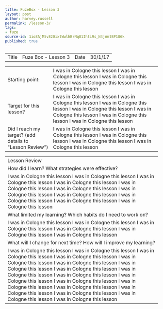 ```yaml
---
title: FuzeBox - Lesson 3
layout: post
author: harvey.russell
permalink: /lesson-3/
tags:
- fuze
source-id: 1io8AjM5v820ixtWwlhBrNq81Ihti9s_N4jAmtBP1U6k
published: true
---
```

<table>
  <tr>
    <td>Title</td>
    <td>Fuze Box - Lesson 3</td>
    <td>Date</td>
    <td>30/1/17</td>
  </tr>
</table>


<table>
  <tr>
    <td>Starting point:</td>
    <td>I was in Cologne this lesson I was in Cologne this lesson I was in Cologne this lesson I was in Cologne this lesson I was in Cologne this lesson</td>
  </tr>
  <tr>
    <td>Target for this lesson?</td>
    <td>I was in Cologne this lesson I was in Cologne this lesson I was in Cologne this lesson I was in Cologne this lesson I was in Cologne this lesson I was in Cologne this lesson I was in Cologne this lesson</td>
  </tr>
  <tr>
    <td>Did I reach my target? 
(add details to "Lesson Review")</td>
    <td>I was in Cologne this lesson I was in Cologne this lesson I was in Cologne this lesson I was in Cologne this lesson I was in Cologne this lesson</td>
  </tr>
</table>


<table>
  <tr>
    <td>Lesson Review</td>
  </tr>
  <tr>
    <td>How did I learn? What strategies were effective? </td>
  </tr>
  <tr>
    <td>I was in Cologne this lesson I was in Cologne this lesson I was in Cologne this lesson I was in Cologne this lesson I was in Cologne this lesson I was in Cologne this lesson I was in Cologne this lesson I was in Cologne this lesson I was in Cologne this lesson I was in Cologne this lesson I was in Cologne this lesson</td>
  </tr>
  <tr>
    <td>What limited my learning? Which habits do I need to work on? </td>
  </tr>
  <tr>
    <td>I was in Cologne this lesson I was in Cologne this lesson I was in Cologne this lesson I was in Cologne this lesson I was in Cologne this lesson I was in Cologne this lesson</td>
  </tr>
  <tr>
    <td>What will I change for next time? How will I improve my learning?</td>
  </tr>
  <tr>
    <td>I was in Cologne this lesson I was in Cologne this lesson I was in Cologne this lesson I was in Cologne this lesson I was in Cologne this lesson I was in Cologne this lesson I was in Cologne this lesson I was in Cologne this lesson I was in Cologne this lesson I was in Cologne this lesson I was in Cologne this lesson I was in Cologne this lesson I was in Cologne this lesson I was in Cologne this lesson I was in Cologne this lesson I was in Cologne this lesson I was in Cologne this lesson I was in Cologne this lesson</td>
  </tr>
</table>


<html>
<body>
<script async src="//pagead2.googlesyndication.com/pagead/js/adsbygoogle.js"></script>
<!-- Harvey's Homepage GitHub -->
<ins class="adsbygoogle"
     style="display:inline-block;width:300px;height:600px"
     data-ad-client="ca-pub-6511363593802184"
     data-ad-slot="6190424553"></ins>
<script>
(adsbygoogle = window.adsbygoogle || []).push({});
</script>
</body>
</html>

